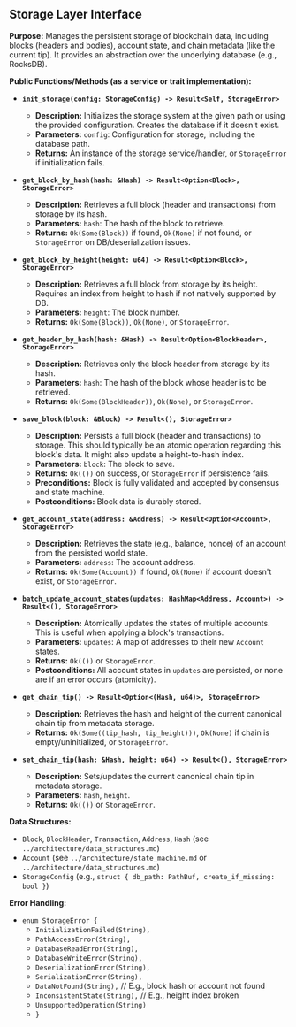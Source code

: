 ## Storage Layer Interface

**Purpose:** Manages the persistent storage of blockchain data, including blocks (headers and bodies), account state, and chain metadata (like the current tip). It provides an abstraction over the underlying database (e.g., RocksDB).

**Public Functions/Methods (as a service or trait implementation):**

*   **`init_storage(config: StorageConfig) -> Result<Self, StorageError>`**
    *   **Description:** Initializes the storage system at the given path or using the provided configuration. Creates the database if it doesn't exist.
    *   **Parameters:** `config`: Configuration for storage, including the database path.
    *   **Returns:** An instance of the storage service/handler, or `StorageError` if initialization fails.

*   **`get_block_by_hash(hash: &Hash) -> Result<Option<Block>, StorageError>`**
    *   **Description:** Retrieves a full block (header and transactions) from storage by its hash.
    *   **Parameters:** `hash`: The hash of the block to retrieve.
    *   **Returns:** `Ok(Some(Block))` if found, `Ok(None)` if not found, or `StorageError` on DB/deserialization issues.

*   **`get_block_by_height(height: u64) -> Result<Option<Block>, StorageError>`**
    *   **Description:** Retrieves a full block from storage by its height. Requires an index from height to hash if not natively supported by DB.
    *   **Parameters:** `height`: The block number.
    *   **Returns:** `Ok(Some(Block))`, `Ok(None)`, or `StorageError`.

*   **`get_header_by_hash(hash: &Hash) -> Result<Option<BlockHeader>, StorageError>`**
    *   **Description:** Retrieves only the block header from storage by its hash.
    *   **Parameters:** `hash`: The hash of the block whose header is to be retrieved.
    *   **Returns:** `Ok(Some(BlockHeader))`, `Ok(None)`, or `StorageError`.

*   **`save_block(block: &Block) -> Result<(), StorageError>`**
    *   **Description:** Persists a full block (header and transactions) to storage. This should typically be an atomic operation regarding this block's data. It might also update a height-to-hash index.
    *   **Parameters:** `block`: The block to save.
    *   **Returns:** `Ok(())` on success, or `StorageError` if persistence fails.
    *   **Preconditions:** Block is fully validated and accepted by consensus and state machine.
    *   **Postconditions:** Block data is durably stored.

*   **`get_account_state(address: &Address) -> Result<Option<Account>, StorageError>`**
    *   **Description:** Retrieves the state (e.g., balance, nonce) of an account from the persisted world state.
    *   **Parameters:** `address`: The account address.
    *   **Returns:** `Ok(Some(Account))` if found, `Ok(None)` if account doesn't exist, or `StorageError`.

*   **`batch_update_account_states(updates: HashMap<Address, Account>) -> Result<(), StorageError>`**
    *   **Description:** Atomically updates the states of multiple accounts. This is useful when applying a block's transactions.
    *   **Parameters:** `updates`: A map of addresses to their new `Account` states.
    *   **Returns:** `Ok(())` or `StorageError`.
    *   **Postconditions:** All account states in `updates` are persisted, or none are if an error occurs (atomicity).

*   **`get_chain_tip() -> Result<Option<(Hash, u64)>, StorageError>`**
    *   **Description:** Retrieves the hash and height of the current canonical chain tip from metadata storage.
    *   **Returns:** `Ok(Some((tip_hash, tip_height)))`, `Ok(None)` if chain is empty/uninitialized, or `StorageError`.

*   **`set_chain_tip(hash: &Hash, height: u64) -> Result<(), StorageError>`**
    *   **Description:** Sets/updates the current canonical chain tip in metadata storage.
    *   **Parameters:** `hash`, `height`.
    *   **Returns:** `Ok(())` or `StorageError`.

**Data Structures:**

*   `Block`, `BlockHeader`, `Transaction`, `Address`, `Hash` (see `../architecture/data_structures.md`)
*   `Account` (see `../architecture/state_machine.md` or `../architecture/data_structures.md`)
*   `StorageConfig` (e.g., `struct { db_path: PathBuf, create_if_missing: bool }`)

**Error Handling:**

*   `enum StorageError {`
    *   `InitializationFailed(String),`
    *   `PathAccessError(String),`
    *   `DatabaseReadError(String),`
    *   `DatabaseWriteError(String),`
    *   `DeserializationError(String),`
    *   `SerializationError(String),`
    *   `DataNotFound(String),` // E.g., block hash or account not found
    *   `InconsistentState(String),` // E.g., height index broken
    *   `UnsupportedOperation(String)`
    *   `}` 